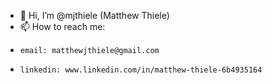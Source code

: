 - 👋 Hi, I’m @mjthiele (Matthew Thiele)
- 📫 How to reach me:
-     email: matthewjthiele@gmail.com
-     linkedin: www.linkedin.com/in/matthew-thiele-6b4935164

